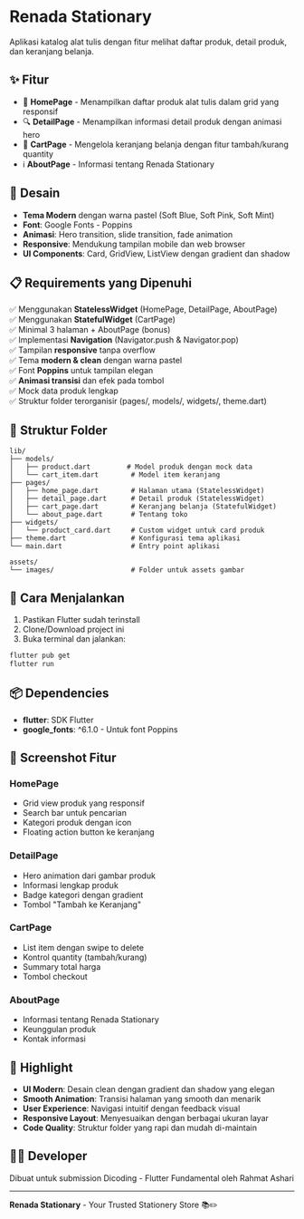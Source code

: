 # Renada Stationary

Aplikasi katalog alat tulis dengan fitur melihat daftar produk, detail produk, dan keranjang belanja.

## ✨ Fitur

- 📱 **HomePage** - Menampilkan daftar produk alat tulis dalam grid yang responsif
- 🔍 **DetailPage** - Menampilkan informasi detail produk dengan animasi hero
- 🛒 **CartPage** - Mengelola keranjang belanja dengan fitur tambah/kurang quantity
- ℹ️ **AboutPage** - Informasi tentang Renada Stationary

## 🎨 Desain

- **Tema Modern** dengan warna pastel (Soft Blue, Soft Pink, Soft Mint)
- **Font**: Google Fonts - Poppins
- **Animasi**: Hero transition, slide transition, fade animation
- **Responsive**: Mendukung tampilan mobile dan web browser
- **UI Components**: Card, GridView, ListView dengan gradient dan shadow

## 📋 Requirements yang Dipenuhi

✅ Menggunakan **StatelessWidget** (HomePage, DetailPage, AboutPage)  
✅ Menggunakan **StatefulWidget** (CartPage)  
✅ Minimal 3 halaman + AboutPage (bonus)  
✅ Implementasi **Navigation** (Navigator.push & Navigator.pop)  
✅ Tampilan **responsive** tanpa overflow  
✅ Tema **modern & clean** dengan warna pastel  
✅ Font **Poppins** untuk tampilan elegan  
✅ **Animasi transisi** dan efek pada tombol  
✅ Mock data produk lengkap  
✅ Struktur folder terorganisir (pages/, models/, widgets/, theme.dart)

## 📂 Struktur Folder

```
lib/
├── models/
│   ├── product.dart         # Model produk dengan mock data
│   └── cart_item.dart        # Model item keranjang
├── pages/
│   ├── home_page.dart        # Halaman utama (StatelessWidget)
│   ├── detail_page.dart      # Detail produk (StatelessWidget)
│   ├── cart_page.dart        # Keranjang belanja (StatefulWidget)
│   └── about_page.dart       # Tentang toko
├── widgets/
│   └── product_card.dart     # Custom widget untuk card produk
├── theme.dart                # Konfigurasi tema aplikasi
└── main.dart                 # Entry point aplikasi

assets/
└── images/                   # Folder untuk assets gambar
```

## 🚀 Cara Menjalankan

1. Pastikan Flutter sudah terinstall
2. Clone/Download project ini
3. Buka terminal dan jalankan:

```bash
flutter pub get
flutter run
```

## 📦 Dependencies

- **flutter**: SDK Flutter
- **google_fonts**: ^6.1.0 - Untuk font Poppins

## 📱 Screenshot Fitur

### HomePage
- Grid view produk yang responsif
- Search bar untuk pencarian
- Kategori produk dengan icon
- Floating action button ke keranjang

### DetailPage
- Hero animation dari gambar produk
- Informasi lengkap produk
- Badge kategori dengan gradient
- Tombol "Tambah ke Keranjang"

### CartPage
- List item dengan swipe to delete
- Kontrol quantity (tambah/kurang)
- Summary total harga
- Tombol checkout

### AboutPage
- Informasi tentang Renada Stationary
- Keunggulan produk
- Kontak informasi

## 🎯 Highlight

- **UI Modern**: Desain clean dengan gradient dan shadow yang elegan
- **Smooth Animation**: Transisi halaman yang smooth dan menarik
- **User Experience**: Navigasi intuitif dengan feedback visual
- **Responsive Layout**: Menyesuaikan dengan berbagai ukuran layar
- **Code Quality**: Struktur folder yang rapi dan mudah di-maintain

## 👨‍💻 Developer

Dibuat untuk submission Dicoding - Flutter Fundamental oleh Rahmat Ashari

---

**Renada Stationary** - Your Trusted Stationery Store 📚✏️
